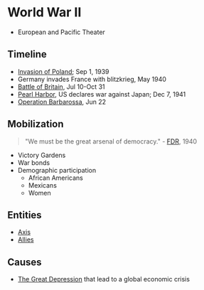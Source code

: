 # World War II
- European and Pacific Theater

## Timeline
- [Invasion of Poland](invasion_poland.md); Sep 1, 1939
- Germany invades France with blitzkrieg, May 1940
- [Battle of Britain](battle_britain.md), Jul 10-Oct 31
- [Pearl Harbor](pearl_harbor.md), US declares war against Japan; Dec 7, 1941
- [Operation Barbarossa](operation_barbarossa.md), Jun 22

## Mobilization
> "We must be the great arsenal of democracy." - [FDR](../people/roosevelt_franklin.md), 1940

- Victory Gardens
- War bonds
- Demographic participation
    - African Americans
    - Mexicans
    - Women

## Entities
- [Axis](../entities/axis.md)
- [Allies](../entities/allies.md)

## Causes
- [The Great Depression](great_depression.md) that lead to a global economic crisis
